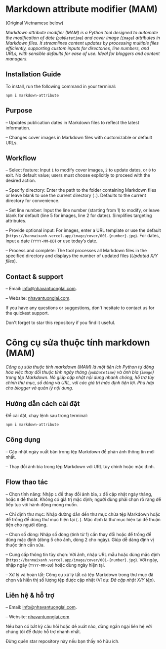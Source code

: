 # Markdown attribute modifier (MAM)

(Original Vietnamese below)
 
_Markdown attribute modifier (MAM) is a Python tool designed to automate the modification of date (`pubDatetime`) and cover image (`image`) attributes in Markdown files. It streamlines content updates by processing multiple files efficiently, supporting custom inputs for directories, line numbers, and URLs, with sensible defaults for ease of use. Ideal for bloggers and content managers._

## Installation Guide

To install, run the following command in your terminal:

```
npm i markdown-attribute
```

## Purpose

– Updates publication dates in Markdown files to reflect the latest information.

– Changes cover images in Markdown files with customizable or default URLs.

## Workflow

– Select feature: Input `1` to modify cover images, `2` to update dates, or `0` to exit. No default value; users must choose explicitly to proceed with the desired action.

– Specify directory: Enter the path to the folder containing Markdown files or leave blank to use the current directory (`.`). Defaults to the current directory for convenience.

– Set line number: Input the line number (starting from 1) to modify, or leave blank for default (line 5 for images, line 2 for dates). Simplifies targeting attributes.

– Provide optional input: For images, enter a URL template or use the default (`https://banmaixanh.vercel.app/image/cover/001-{number}.jpg`). For dates, input a date (`YYYY-MM-DD`) or use today’s date.

– Process and complete: The tool processes all Markdown files in the specified directory and displays the number of updated files (_Updated X/Y files_).

## Contact & support

– Email: info@nhavantuonglai.com.

– Website: [nhavantuonglai.com](https://nhavantuonglai.com).

If you have any questions or suggestions, don't hesitate to contact us for the quickest support.

Don't forget to star this repository if you find it useful.

# Công cụ sửa thuộc tính markdown (MAM)

_Công cụ sửa thuộc tính markdown (MAM) là một tiện ích Python tự động hóa việc thay đổi thuộc tính ngày tháng (`pubDatetime`) và ảnh bìa (`image`) trong tệp Markdown. Nó giúp cập nhật nội dung nhanh chóng, hỗ trợ tùy chỉnh thư mục, số dòng và URL, với các giá trị mặc định tiện lợi. Phù hợp cho blogger và quản lý nội dung._

## Hướng dẫn cách cài đặt

Để cài đặt, chạy lệnh sau trong terminal:

```
npm i markdown-attribute
```

## Công dụng

– Cập nhật ngày xuất bản trong tệp Markdown để phản ánh thông tin mới nhất.

– Thay đổi ảnh bìa trong tệp Markdown với URL tùy chỉnh hoặc mặc định.

## Flow thao tác

– Chọn tính năng: Nhập `1` để thay đổi ảnh bìa, `2` để cập nhật ngày tháng, hoặc `0` để thoát. Không có giá trị mặc định; người dùng phải chọn rõ ràng để tiếp tục với hành động mong muốn.

– Chỉ định thư mục: Nhập đường dẫn đến thư mục chứa tệp Markdown hoặc để trống để dùng thư mục hiện tại (`.`). Mặc định là thư mục hiện tại để thuận tiện cho người dùng.

– Chọn số dòng: Nhập số dòng (tính từ 1) cần thay đổi hoặc để trống để dùng mặc định (dòng 5 cho ảnh, dòng 2 cho ngày). Giúp dễ dàng định vị thuộc tính cần sửa.

– Cung cấp thông tin tùy chọn: Với ảnh, nhập URL mẫu hoặc dùng mặc định (`https://banmaixanh.vercel.app/image/cover/001-{number}.jpg`). Với ngày, nhập ngày (`YYYY-MM-DD`) hoặc dùng ngày hiện tại.

– Xử lý và hoàn tất: Công cụ xử lý tất cả tệp Markdown trong thư mục đã chọn và hiển thị số lượng tệp được cập nhật (Ví dụ: _Đã cập nhật X/Y tệp_).

## Liên hệ & hỗ trợ

– Email: info@nhavantuonglai.com.

– Website: [nhavantuonglai.com](https://nhavantuonglai.com).

Nếu bạn có bất kỳ câu hỏi hoặc đề xuất nào, đừng ngần ngại liên hệ với chúng tôi để được hỗ trợ nhanh nhất.

Đừng quên star repository này nếu bạn thấy nó hữu ích.